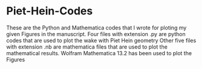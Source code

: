 # Piet-Hein-Codes
These are the Python and Mathematica codes that I wrote for ploting my given Figures in the manuscript.
Four files with extension .py are python codes that are used to plot the wake with Piet Hein geometry
Other five files with extension .nb are mathematica files that are used to plot the mathematical results.
Wolfram Mathematica 13.2 has been used to plot the Figures
